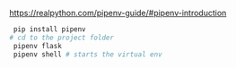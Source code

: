 https://realpython.com/pipenv-guide/#pipenv-introduction

```Python
 pip install pipenv
# cd to the project folder
 pipenv flask
 pipenv shell # starts the virtual env

```